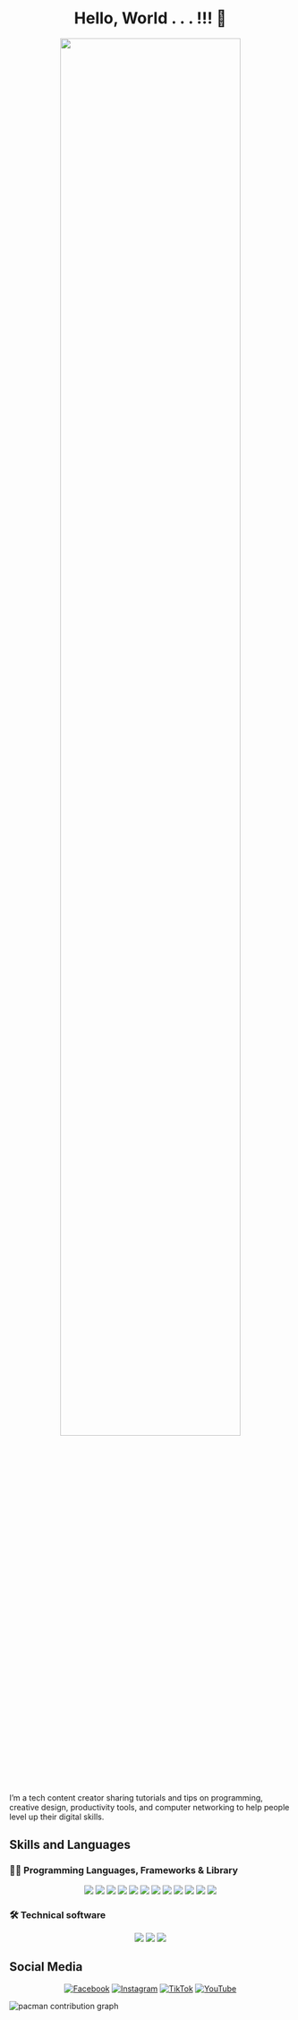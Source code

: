 <h1 align="center">Hello, World . . . !!! 👋</h1>
<p align="center"><img width=80% src="Animation/AnimationRIQRev.gif"></p>

I’m a tech content creator sharing tutorials and tips on programming, creative design, productivity tools, and computer networking to help people level up their digital skills.

## Skills and Languages
### 👨‍💻 Programming Languages, Frameworks & Library
<p align='center'>
    <img src="https://img.shields.io/badge/HTML5-E34F26?style=for-the-badge&logo=html5&logoColor=white" />
    <img src="https://img.shields.io/badge/CSS-239120?&style=for-the-badge&logo=css3&logoColor=white" />
    <img src="https://img.shields.io/badge/JavaScript-F7DF1E?style=for-the-badge&logo=javascript&logoColor=black" />
    <img src="https://img.shields.io/badge/PHP-777BB4?style=for-the-badge&logo=php&logoColor=white" />
    <img src="https://img.shields.io/badge/Python-14354C?style=for-the-badge&logo=python&logoColor=white" />
    <img src="https://img.shields.io/badge/C-00599C?style=for-the-badge&logo=c&logoColor=white" />
    <img src="https://img.shields.io/badge/Codeigniter-EF4223?style=for-the-badge&logo=codeigniter&logoColor=white" />
    <img src="https://img.shields.io/badge/Flask-000000?style=for-the-badge&logo=flask&logoColor=white" />
    <img src="https://img.shields.io/badge/Laravel-FF2D20?style=for-the-badge&logo=laravel&logoColor=white" />
    <img src="https://img.shields.io/badge/Xampp-F37623?style=for-the-badge&logo=xampp&logoColor=white" />
    <img src="https://img.shields.io/badge/Bootstrap-563D7C?style=for-the-badge&logo=bootstrap&logoColor=white" />
    <img src="https://img.shields.io/badge/MySQL-005C84?style=for-the-badge&logo=mysql&logoColor=white" />
</p>

### 🛠️ Technical software
<p align='center'>
    <img src="https://img.shields.io/badge/Microsoft_Office-D83B01?style=for-the-badge&logo=microsoft-office&logoColor=white" />
    <img src="https://img.shields.io/badge/Figma-F24E1E?style=for-the-badge&logo=figma&logoColor=white" />
    <img src="https://img.shields.io/badge/Adobe%20Creative%20Cloud-DA1F26?style=for-the-badge&logo=Adobe%20Creative%20Cloud&logoColor=white" />
</p>

## Social Media
<center>

[![Facebook](https://img.shields.io/badge/Facebook-%231877F2.svg?logo=Facebook&logoColor=white)](https://facebook.com/helloariq) [![Instagram](https://img.shields.io/badge/Instagram-%23E4405F.svg?logo=Instagram&logoColor=white)](https://instagram.com/helloariq) [![TikTok](https://img.shields.io/badge/TikTok-%23000000.svg?logo=TikTok&logoColor=white)](https://tiktok.com/@helloariq) [![YouTube](https://img.shields.io/badge/YouTube-%23FF0000.svg?logo=YouTube&logoColor=white)](https://youtube.com/@helloariq)

</center>

<picture>
  <source media="(prefers-color-scheme: dark)" srcset="https://raw.githubusercontent.com/helloariq/helloariq/output/pacman-contribution-graph-dark.svg">
  <source media="(prefers-color-scheme: light)" srcset="https://raw.githubusercontent.com/helloariq/helloariq/output/pacman-contribution-graph.svg">
  <img alt="pacman contribution graph" src="https://raw.githubusercontent.com/helloariq/helloariq/output/pacman-contribution-graph.svg">
</picture>

###